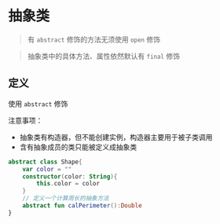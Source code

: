 # 抽象类

> 有 `abstract` 修饰的方法无须使用 `open` 修饰

> 抽象类中的具体方法、属性依然默认有 `final` 修饰



## 定义

使用 `abstract` 修饰

注意事项：

* 抽象类有构造器，但不能创建实例，构造器主要用于被子类调用
* 含有抽象成员的类只能被定义成抽象类

```kotlin
abstract class Shape{
    var color = ""
    constructor(color: String){
        this.color = color
    }
    // 定义一个计算周长的抽象方法
    abstract fun calPerimeter():Double
}
```

